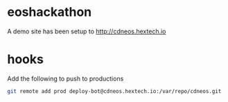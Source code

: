 # eoshackathon
A demo site has been setup to http://cdneos.hextech.io

# hooks
Add the following to push to productions
``` bash
git remote add prod deploy-bot@cdneos.hextech.io:/var/repo/cdneos.git
```
